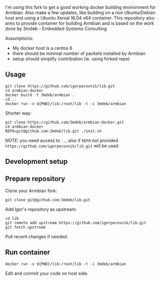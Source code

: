 I'm using this fork to get a good working docker building environment for Armbian. Also make a few updates, like building on a non Ubuntu/Debian host and using a Ubuntu Xenial 16.04 x64 container. This repository also aims to provide container for building Armbian and is based on the work done by 3mdeb - Embedded Systems Consulting

Assumptions:

* My docker host is a centos 6
* there should be minimal number of packets installed by Armbian
* setup should simplify contribution (ie. using forked repo)

Usage
-----


```
git clone https://github.com/igorpecovnik/lib.git
cd armbian-docker
docker build -t 3mdeb/armbian .
cd ..
docker run -v ${PWD}/lib:/root/lib -t -i 3mdeb/armbian
```

Shorter way:

```
git clone https://github.com/3mdeb/armbian-docker.git
cd armbian-docker
REPO=git@github.com:3mdeb/lib.git ./init.sh
```

_NOTE_: you need access to `..`, also if `REPO` not provided
`https://github.com/igorpecovnik/lib.git` will be used

Development setup
-----------------


## Prepare repository

Clone your Armbian fork:

```
git clone git@github.com:3mdeb/lib.git

```

Add Igor's repository as upstream:

```
cd lib
git remote add upstream https://github.com/igorpecovnik/lib.git
git fetch upstream
```

Pull recent changes if needed.

## Run container

```
docker run -v ${PWD}/lib:/root/lib -t -i 3mdeb/armbian
```

Edit and commit your code on host side.
